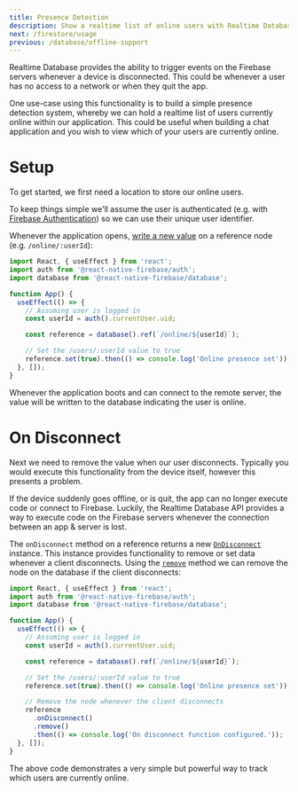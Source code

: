 ```yaml
---
title: Presence Detection
description: Show a realtime list of online users with Realtime Database.
next: /firestore/usage
previous: /database/offline-support
---
```


Realtime Database provides the ability to trigger events on the Firebase servers whenever a device is disconnected. This
could be whenever a user has no access to a network or when they quit the app.

One use-case using this functionality is to build a simple presence detection system, whereby we can hold a realtime list
of users currently online within our application. This could be useful when building a chat application
and you wish to view which of your users are currently online.

# Setup

To get started, we first need a location to store our online users.

To keep things simple we'll assume the user is authenticated (e.g. with [Firebase Authentication](/auth)) so we can use their unique user identifier.

Whenever the application opens, [write a new value](/database/usage#writing-data) on a reference node (e.g. `/online/:userId`):

```jsx
import React, { useEffect } from 'react';
import auth from '@react-native-firebase/auth';
import database from '@react-native-firebase/database';

function App() {
  useEffect(() => {
    // Assuming user is logged in
    const userId = auth().currentUser.uid;

    const reference = database().ref(`/online/${userId}`);

    // Set the /users/:userId value to true
    reference.set(true).then(() => console.log('Online presence set'));
  }, []);
}
```

Whenever the application boots and can connect to the remote server, the value will be written to the database indicating the user is online.

# On Disconnect

Next we need to remove the value when our user disconnects. Typically you would execute this functionality from the device
itself, however this presents a problem.

If the device suddenly goes offline, or is quit, the app can no longer execute code or connect to Firebase. Luckily, the
Realtime Database API provides a way to execute code on the Firebase servers whenever the connection between an app & server
is lost.

The `onDisconnect` method on a reference returns a new [`OnDisconnect`](/reference/database/ondisconnect) instance. This instance
provides functionality to remove or set data whenever a client disconnects. Using the
[`remove`](/reference/database/ondisconnect#remove) method we can remove the node on the database if the client disconnects:

```jsx
import React, { useEffect } from 'react';
import auth from '@react-native-firebase/auth';
import database from '@react-native-firebase/database';

function App() {
  useEffect(() => {
    // Assuming user is logged in
    const userId = auth().currentUser.uid;

    const reference = database().ref(`/online/${userId}`);

    // Set the /users/:userId value to true
    reference.set(true).then(() => console.log('Online presence set'));

    // Remove the node whenever the client disconnects
    reference
      .onDisconnect()
      .remove()
      .then(() => console.log('On disconnect function configured.'));
  }, []);
}
```

The above code demonstrates a very simple but powerful way to track which users are currently online.
